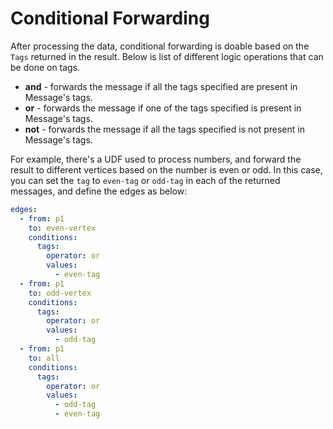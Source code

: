 # Conditional Forwarding

After processing the data, conditional forwarding is doable based on the `Tags` returned in the result. 
Below is list of different logic operations that can be done on tags.
- **and** - forwards the message if all the tags specified are present in Message's tags.
- **or** - forwards the message if one of the tags specified is present in Message's tags.
- **not** - forwards the message if all the tags specified is not present in Message's tags.

For example, there's a UDF used to process numbers, and forward the result to different vertices based on the number is even or odd. In this case, you can set the `tag` to `even-tag` or `odd-tag` in each of the returned messages,
and define the edges as below:

```yaml
edges:
  - from: p1
    to: even-vertex
    conditions:
      tags:
        operator: or
        values:
          - even-tag
  - from: p1
    to: odd-vertex
    conditions:
      tags:
        operator: or
        values:
          - odd-tag
  - from: p1
    to: all
    conditions:
      tags:
        operator: or
        values:
          - odd-tag
          - even-tag
```

